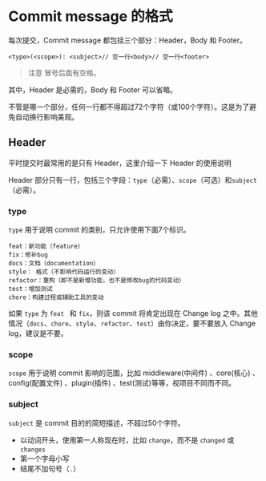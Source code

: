 # Commit message 的格式

每次提交，Commit message 都包括三个部分：Header，Body 和 Footer。

```shell
<type>(<scope>): <subject>// 空一行<body>// 空一行<footer>
```

> 注意 冒号后面有空格。 

其中，Header 是必需的，Body 和 Footer 可以省略。

不管是哪一个部分，任何一行都不得超过72个字符（或100个字符）。这是为了避免自动换行影响美观。

## Header

平时提交时最常用的是只有 Header，这里介绍一下 Header 的使用说明

Header 部分只有一行，包括三个字段：`type`（必需）、`scope`（可选）和`subject`（必需）。

### type

`type` 用于说明 commit 的类别，只允许使用下面7个标识。

```shell
feat：新功能（feature）
fix：修补bug
docs：文档（documentation）
style： 格式（不影响代码运行的变动）
refactor：重构（即不是新增功能，也不是修改bug的代码变动）
test：增加测试
chore：构建过程或辅助工具的变动
```

如果 `type` 为 `feat ` 和 `fix`，则该 commit 将肯定出现在 Change log 之中。其他情况（`docs`、`chore`、`style`、`refactor`、`test`）由你决定，要不要放入 Change log，建议是不要。

### scope

`scope` 用于说明 commit 影响的范围，比如 middleware(中间件) 、core(核心) 、config(配置文件) 、plugin(插件) 、test(测试)等等，视项目不同而不同。

### subject

`subject` 是 commit 目的的简短描述，不超过50个字符。

- 以动词开头，使用第一人称现在时，比如 `change`，而不是 `changed` 或 `changes`
- 第一个字母小写
- 结尾不加句号（`.`）

